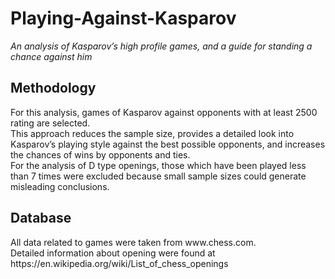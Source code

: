 <h1>Playing-Against-Kasparov</h1>
<i>An analysis of Kasparov’s high profile games, and a guide for standing a chance against him</i><br>
<h2>Methodology</h2>
For this analysis, games of Kasparov against opponents with at least 2500 rating are selected.<br>
This approach reduces the sample size, provides a detailed look into Kasparov’s playing style against the best possible opponents, and increases the chances of wins by opponents and ties.<br>
For the analysis of D type openings, those which have been played less than 7 times were excluded because small sample sizes could generate misleading conclusions.<br>
<h2>Database</h2>
All data related to games were taken from www.chess.com.<br>
Detailed information about opening were found at https://en.wikipedia.org/wiki/List_of_chess_openings<br>
